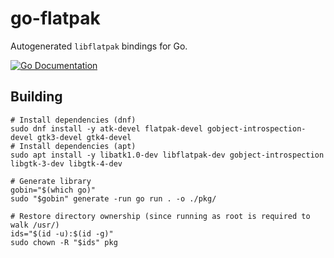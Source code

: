 # go-flatpak

Autogenerated `libflatpak` bindings for Go.

[![Go Documentation](https://godocs.io/github.com/erazemk/go-flatpak/pkg/flatpak?status.svg)](https://godocs.io/github.com/erazemk/go-flatpak/pkg/flatpak)

## Building

```shell
# Install dependencies (dnf)
sudo dnf install -y atk-devel flatpak-devel gobject-introspection-devel gtk3-devel gtk4-devel
# Install dependencies (apt)
sudo apt install -y libatk1.0-dev libflatpak-dev gobject-introspection libgtk-3-dev libgtk-4-dev

# Generate library
gobin="$(which go)"
sudo "$gobin" generate -run go run . -o ./pkg/

# Restore directory ownership (since running as root is required to walk /usr/)
ids="$(id -u):$(id -g)"
sudo chown -R "$ids" pkg
```
